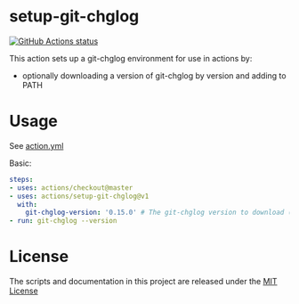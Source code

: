# setup-git-chglog

<p align="left">
  <a href="https://github.com/actions/setup-git-chglog/actions"><img alt="GitHub Actions status" src="https://github.com/Bpazy/setup-git-chglog/workflows/build-test/badge.svg"></a>
</p>

This action sets up a git-chglog environment for use in actions by:

- optionally downloading a version of git-chglog by version and adding to PATH

# Usage

See [action.yml](action.yml)

Basic:
```yaml
steps:
- uses: actions/checkout@master
- uses: actions/setup-git-chglog@v1
  with:
    git-chglog-version: '0.15.0' # The git-chglog version to download (if necessary) and use.
- run: git-chglog --version
```

# License

The scripts and documentation in this project are released under the [MIT License](LICENSE)
